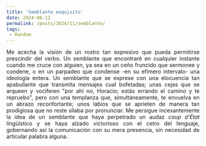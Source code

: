 ```yaml
---
title: 'Semblante exquisito'
date: 2024-06-11
permalink: /posts/2024/11/semblante/
tags:
 - Random
---
```



<div style="text-align: justify;">

Me acecha la visión de un rostro tan expresivo que pueda permitirse prescindir del verbo. Un semblante que encontraré en cualquier instante cuando me cruce con alguien, ya sea en un ceño fruncido que sermonee y condene, o en un parpadeo que condense -en su efímero intervalo- una ideología entera. Un semblante que se exprese con una elocuencia tan apabullante que transmita mensajes cual bofetadas; unas cejas que se arqueen y vociferen "por ahí no, Horacio; estás errando el camino y te repruebo", pero con una templanza que, simultáneamente, te envuelva en un abrazo reconfortante; unos labios que se aprieten de manera tan prodigiosa que no reste sílaba por pronunciar. Me persigue incesantemente la idea de un semblante que haya perpetrado un audaz <em>coup d'État</em> lingüístico y se haya alzado victorioso con el cetro del lenguaje, gobernando así la comunicación con su mera presencia, sin necesidad de articular palabra alguna.<br>

</div><br>